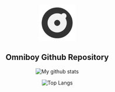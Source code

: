   <p align="center">
    <img width="100" height="100" src="https://raw.githubusercontent.com/omniboyOK/omniboyOk/master/assets/logo.png">
  </p>
  <h2 align="center">Omniboy Github Repository</h2>
<span align="center">

  ![My github stats](https://github-readme-stats-mu-five.vercel.app/api?username=omniboyOK&show_icons=true)

  ![Top Langs](https://github-readme-stats-mu-five.vercel.app/api/top-langs/?username=omniboyOK&hide=CSS,GLSL,Python)

</span>
  
<!--
**omniboyOK/omniboyOk** is a ✨ _special_ ✨ repository because its `README.md` (this file) appears on your GitHub profile.

Here are some ideas to get you started:

- 🔭 I’m currently working on ...
- 🌱 I’m currently learning ...
- 👯 I’m looking to collaborate on ...
- 🤔 I’m looking for help with ...
- 💬 Ask me about ...
- 📫 How to reach me: ...
- 😄 Pronouns: ...
- ⚡ Fun fact: ...
-->
